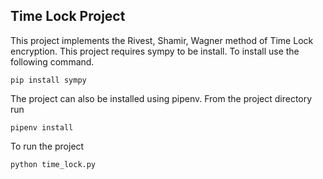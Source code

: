 ## Time Lock Project

This project implements the Rivest, Shamir, Wagner method of Time Lock encryption.
This project requires sympy to be install.  To install use the following command.

`pip install sympy`

The project can also be installed using pipenv.  From the project directory run

`pipenv install`

To run the project

`python time_lock.py`